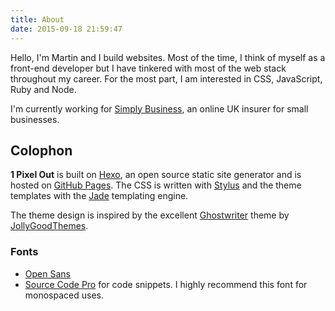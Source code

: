 ```yaml
---
title: About
date: 2015-09-18 21:59:47
---
```


Hello, I'm Martin and I build websites. Most of the time, I think of myself as a front-end developer but I have tinkered with most of the web stack throughout my career. For the most part, I am interested in CSS, JavaScript, Ruby and Node.

I'm currently working for [Simply Business](http://www.simplybusiness.co.uk/), an online UK insurer for small businesses.

## Colophon

**1 Pixel Out** is built on [Hexo](https://hexo.io/), an open source static site generator and is hosted on [GitHub Pages](https://pages.github.com/). The CSS is written with [Stylus](https://learnboost.github.io/stylus/) and the theme templates with the [Jade](http://jade-lang.com/) templating engine.

The theme design is inspired by the excellent [Ghostwriter](http://ghost.jollygoodthemes.com/ghostwriter/) theme by [JollyGoodThemes](http://ghost.jollygoodthemes.com/).

### Fonts

- [Open Sans](https://www.google.com/fonts/specimen/Open+Sans)
- [Source Code Pro](https://www.google.com/fonts/specimen/Source+Code+Pro) for code snippets. I highly recommend this font for monospaced uses.
